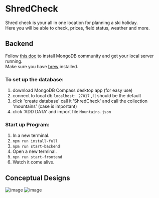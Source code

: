 # ShredCheck

Shred check is your all in one location for planning a ski holiday.   
Here you will be able to check, prices, field status, weather and more.

## Backend
Follow [this doc](https://docs.mongodb.com/manual/administration/install-community/) to install MongoDB community and get your local server running.   
Make sure you have [brew](brew.sh) installed.

### To set up the database: 
1. download MongoDB Compass desktop app (for easy use)
2. connect to local db ```localhost: 27017``` , It should be the default
3. click 'create database' call it 'ShredCheck' and call the collection 'mountains' (case is important)
4. click 'ADD DATA' and import file ```Mountains.json```

### Start up Program:
1. In a new terminal.
2. ```npm run install-full```
3. ```npm run start-backend```
4. Open a new terminal.
5. ```npn run start-frontend```
6. Watch it come alive.

## Conceptual Designs 
![image](https://user-images.githubusercontent.com/63177740/117566020-69ee1f00-b108-11eb-93c0-1ec15ddf298a.png)
![image](https://user-images.githubusercontent.com/63177740/117566078-9dc94480-b108-11eb-8752-669c709b907c.png)

